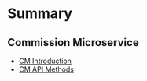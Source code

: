 # Summary

## Commission Microservice

* [CM Introduction](README.md)
* [CM API Methods](methods.md)


